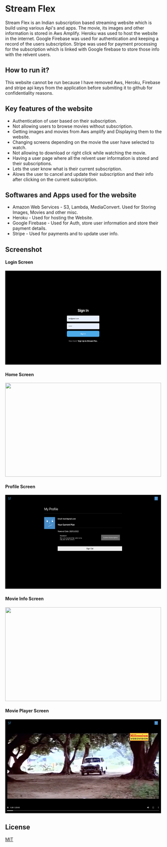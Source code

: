 # Stream Flex
Stream Flex is an Indian subscription based streaming website which is build using various Api's and apps. The movie, its images and other information is stored in Aws Amplify. Heroku was used to host the website in the internet. Google Firebase was used for authentication and keeping a record of the users subscription. Stripe was used for payment processing for the subscription which is linked with Google firebase to store those info with the relvent users. 

## How to run it?
This website cannot be run because I have removed Aws, Heroku, Firebase and stripe api keys from the application before submiting it to github for confidentiality reasons. 

## Key features of the website
- Authentication of user based on their subscription. 
- Not allowing users to browse movies without subscription.
- Getting images and movies from Aws amplify and Displaying them to the website.
- Changing screens depending on the movie the user have selected to watch.
- Not allowing to download or right click while watching the movie.
- Having a user page where all the relvent user information is stored and their subscriptions.
- Lets the user know what is their current subscription.
- Alows the user to cancel and update their subscription and their info after clicking on the current subscription.

## Softwares and Apps used for the website
- Amazon Web Services - S3, Lambda, MediaConvert. Used for Storing Images, Movies and other misc.
- Heroku - Used for hosting the Website.
- Google Firebase - Used for Auth, store user information and store their payment details.
- Stripe - Used for payments and to update user info.

## Screenshot 
#### Login Screen
<img src="https://github.com/Sooryasanand/Indian-Streaming-Service/blob/main/Screenshot/Screen%20Shot%202022-03-07%20at%2011.52.04%20am.png" width="500" height="300">

#### Home Screen
<img src="https://github.com/Sooryasanand/Indian-Streaming-Service/blob/main/Screenshot/Screen%20Shot%202022-03-07%20at%2011.52.12%20am.png" width="500" height="300">

#### Profile Screen
<img src="https://github.com/Sooryasanand/Indian-Streaming-Service/blob/main/Screenshot/Screen%20Shot%202022-03-07%20at%2011.52.21%20am.png" width="500" height="300">

#### Movie Info Screen
<img src="https://github.com/Sooryasanand/Indian-Streaming-Service/blob/main/Screenshot/Screen%20Shot%202022-03-07%20at%2011.52.27%20am.png" width="500" height="300">

#### Movie Player Screen
<img src="https://github.com/Sooryasanand/Indian-Streaming-Service/blob/main/Screenshot/Screen%20Shot%202022-03-07%20at%2011.52.39%20am.png" width="500" height="300">

## License
[MIT](https://choosealicense.com/licenses/mit)

